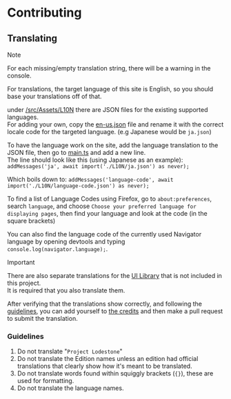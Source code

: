 # Contributing

## Translating
> [!NOTE]
> For each missing/empty translation string, there will be a warning in the console.

For translations, the target language of this site is English, so you should base your translations off of that.

under [/src/Assets/L10N](/src/Assets/L10N) there are JSON files for the existing supported languages.   
For adding your own, copy the [en-us.json](/src/Assets/L10N/en-us.json) file and rename it with the correct locale code for the targeted language. (e.g Japanese would be `ja.json`)

To have the language work on the site, add the language translation to the JSON file, then go to [main.ts](/src/main.ts#L27) and add a new line.   
The line should look like this (using Japanese as an example):
`addMessages('ja', await import('./L10N/ja.json') as never);`

Which boils down to:
`addMessages('language-code', await import('./L10N/language-code.json') as never);`

To find a list of Language Codes using Firefox, go to `about:preferences`, search `language`, and choose `Choose your preferred language for displaying pages`, then find your language and look at the code (in the square brackets)   

You can also find the language code of the currently used Navigator language by opening devtools and typing `console.log(navigator.language);`.

> [!IMPORTANT]
> There are also separate translations for the [UI Library](https://github.com/Team-Lodestone/UI/blob/main/CONTRIBUTING.md) that is not included in this project.  
> It is required that you also translate them.

After verifying that the translations show correctly, and following the [guidelines](#guidelines), you can add yourself to [the credits](/src/App.svelte#L80) and then make a pull request to submit the translation.

### Guidelines
1. Do not translate "`Project Lodestone`"
2. Do not translate the Edition names unless an edition had official translations that clearly show how it's meant to be translated.
3. Do not translate words found within squiggly brackets (`{}`), these are used for formatting.
4. Do not translate the language names.
